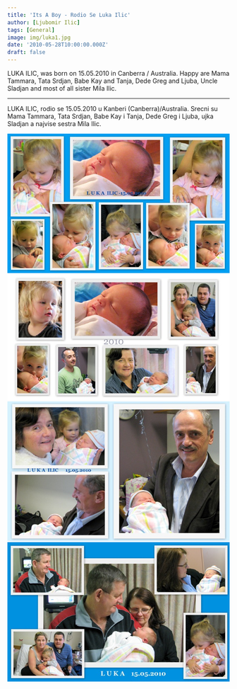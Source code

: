 ```yaml
---
title: 'Its A Boy - Rodio Se Luka Ilic'
author: [Ljubomir Ilic]
tags: [General]
image: img/luka1.jpg
date: '2010-05-28T10:00:00.000Z'
draft: false
---
```


LUKA ILIC, was born on 15.05.2010 in Canberra / Australia. Happy are Mama Tammara, Tata Srdjan, Babe Kay and Tanja, Dede Greg and Ljuba, Uncle Sladjan and most of all sister Mila Ilic.

--------

LUKA ILIC, rodio se 15.05.2010 u Kanberi (Canberra)/Australia. Srecni su Mama Tammara, Tata Srdjan, Babe Kay i Tanja, Dede Greg i Ljuba, ujka Sladjan a najvise sestra Mila Ilic.

![img](img/luka1.jpg)
![img](img/luka2.jpg)
![img](img/luka3.jpg)
![img](img/luka4.jpg)

